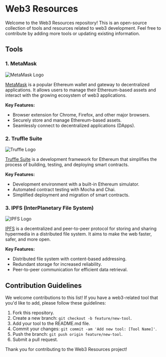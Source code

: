 # Web3 Resources

Welcome to the Web3 Resources repository! This is an open-source collection of tools and resources related to web3 development. Feel free to contribute by adding more tools or updating existing information.

## Tools

### 1. MetaMask

![MetaMask Logo](https://raw.githubusercontent.com/MetaMask/brand-resources/master/SVG/metamask-fox.svg)

[MetaMask](https://metamask.io/) is a popular Ethereum wallet and gateway to decentralized applications. It allows users to manage their Ethereum-based assets and interact with the growing ecosystem of web3 applications.

**Key Features:**
- Browser extension for Chrome, Firefox, and other major browsers.
- Securely store and manage Ethereum-based assets.
- Seamlessly connect to decentralized applications (DApps).

### 2. Truffle Suite

![Truffle Logo](https://trufflesuite.com/img/truffle-logo-dark.svg)

[Truffle Suite](https://www.trufflesuite.com/) is a development framework for Ethereum that simplifies the process of building, testing, and deploying smart contracts.

**Key Features:**
- Development environment with a built-in Ethereum simulator.
- Automated contract testing with Mocha and Chai.
- Simplified deployment and migration of smart contracts.

### 3. IPFS (InterPlanetary File System)

![IPFS Logo](https://ipfs.io/ipfs/QmR8rxYRdG4pBpAwiRs7iKJkPQZ25A8v4SH2hePykunPJo)

[IPFS](https://ipfs.io/) is a decentralized and peer-to-peer protocol for storing and sharing hypermedia in a distributed file system. It aims to make the web faster, safer, and more open.

**Key Features:**
- Distributed file system with content-based addressing.
- Redundant storage for increased reliability.
- Peer-to-peer communication for efficient data retrieval.

## Contribution Guidelines

We welcome contributions to this list! If you have a web3-related tool that you'd like to add, please follow these guidelines:

1. Fork this repository.
2. Create a new branch: `git checkout -b feature/new-tool`.
3. Add your tool to the README.md file.
4. Commit your changes: `git commit -am 'Add new tool: [Tool Name]'`.
5. Push the branch: `git push origin feature/new-tool`.
6. Submit a pull request.

Thank you for contributing to the Web3 Resources project!
